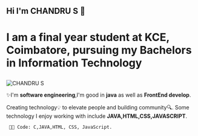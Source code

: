 ## Hi I'm CHANDRU S 👋
# <p>I am a final year student at KCE, Coimbatore, pursuing my Bachelors in <b>Information Technology</b></p>
![CHANDRU S](https://user-images.githubusercontent.com/85116730/128625801-9ac531ba-92df-48f4-abaf-6fc05327049b.png)
 <p>✨I'm <b>software engineering</b>,I'm good in <b>java</b> as well as <b>FrontEnd develop</b>.</p>
    <p> Creating technology💡 to elevate people and  building community🔍.
     Some technology I enjoy  working with include <b>JAVA,HTML,CSS,JAVASCRIPT</b>.

     👩‍💻 Code: C,JAVA,HTML, CSS, JavaScript.


